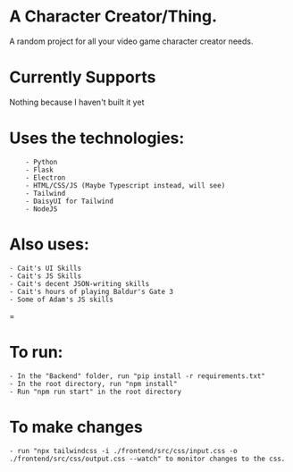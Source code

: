 # A Character Creator/Thing.
A random project for all your video game character creator needs.

# Currently Supports
Nothing because I haven't built it yet

# Uses the technologies:
        - Python
        - Flask
        - Electron
        - HTML/CSS/JS (Maybe Typescript instead, will see)
        - Tailwind
        - DaisyUI for Tailwind
        - NodeJS

# Also uses:
    - Cait's UI Skills
    - Cait's JS Skills
    - Cait's decent JSON-writing skills
    - Cait's hours of playing Baldur's Gate 3
    - Some of Adam's JS skills
=

# To run:
    - In the "Backend" folder, run "pip install -r requirements.txt"
    - In the root directory, run "npm install"
    - Run "npm run start" in the root directory

# To make changes
    - run "npx tailwindcss -i ./frontend/src/css/input.css -o ./frontend/src/css/output.css --watch" to monitor changes to the css.
    
